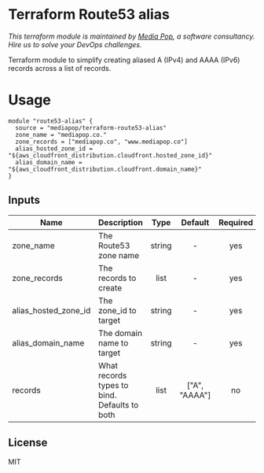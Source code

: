 # Terraform Route53 alias
*This terraform module is maintained by [Media Pop](https://www.mediapop.co), a software consultancy. Hire us to solve your DevOps challenges.*

Terraform module to simplify creating aliased A (IPv4) and AAAA (IPv6) records across a list of records.

# Usage

```hcl
module "route53-alias" {
  source = "mediapop/terraform-route53-alias"
  zone_name = "mediapop.co."
  zone_records = ["mediapop.co", "www.mediapop.co"]
  alias_hosted_zone_id = "${aws_cloudfront_distribution.cloudfront.hosted_zone_id}"
  alias_domain_name = "${aws_cloudfront_distribution.cloudfront.domain_name}"
}
```

## Inputs

| Name | Description | Type | Default | Required |
|------|-------------|:----:|:-----:|:-----:|
| zone_name | The Route53 zone name | string | - | yes |
| zone_records | The records to create | list | - | yes |
| alias_hosted_zone_id | The zone_id to target | string | - | yes |
| alias_domain_name | The domain name to target | string | - | yes |
| records | What records types to bind. Defaults to both | list | \["A", "AAAA"] | no |

## License

MIT

